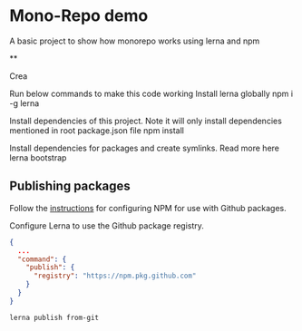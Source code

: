 # Mono-Repo demo

A basic project to show how monorepo works using lerna and npm

**

Crea

Run below commands to make this code working
Install lerna globally
npm i -g lerna

Install dependencies of this project. Note it will only install dependencies mentioned in root package.json file
npm install

Install dependencies for packages and create symlinks. Read more here
lerna bootstrap


## Publishing packages

Follow the [instructions](https://docs.github.com/en/free-pro-team@latest/packages/using-github-packages-with-your-projects-ecosystem/configuring-npm-for-use-with-github-packages) for configuring NPM for use with Github packages.

Configure Lerna to use the Github package registry.
```json
{
  ...
  "command": {
    "publish": {
      "registry": "https://npm.pkg.github.com"
    }
  }
}
```

```bash
lerna publish from-git
```
